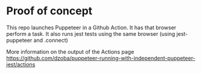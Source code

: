 # Proof of concept

This repo launches Puppeteer in a Github Action.  It has that browser perform a task.  It also runs jest tests using the same browser (using jest-puppeteer and .connect)

More information on the output of the Actions page https://github.com/dzoba/puppeteer-running-with-independent-puppeteer-jest/actions
